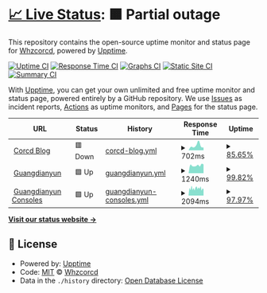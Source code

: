 # [📈 Live Status](https://charlotte.corcd.xyz): <!--live status--> **🟧 Partial outage**

This repository contains the open-source uptime monitor and status page for [Whzcorcd](https://corcd.xyz), powered by [Upptime](https://github.com/upptime/upptime).

[![Uptime CI](https://github.com/koj-co/upptime/workflows/Uptime%20CI/badge.svg)](https://github.com/koj-co/upptime/actions?query=workflow%3A%22Uptime+CI%22)
[![Response Time CI](https://github.com/koj-co/upptime/workflows/Response%20Time%20CI/badge.svg)](https://github.com/koj-co/upptime/actions?query=workflow%3A%22Response+Time+CI%22)
[![Graphs CI](https://github.com/koj-co/upptime/workflows/Graphs%20CI/badge.svg)](https://github.com/koj-co/upptime/actions?query=workflow%3A%22Graphs+CI%22)
[![Static Site CI](https://github.com/koj-co/upptime/workflows/Static%20Site%20CI/badge.svg)](https://github.com/koj-co/upptime/actions?query=workflow%3A%22Static+Site+CI%22)
[![Summary CI](https://github.com/koj-co/upptime/workflows/Summary%20CI/badge.svg)](https://github.com/koj-co/upptime/actions?query=workflow%3A%22Summary+CI%22)

With [Upptime](https://upptime.js.org), you can get your own unlimited and free uptime monitor and status page, powered entirely by a GitHub repository. We use [Issues](https://github.com/corcd/charlotte/issues) as incident reports, [Actions](https://github.com/corcd/charlotte/actions) as uptime monitors, and [Pages](https://charlotte.corcd.xyz) for the status page.

<!--start: status pages-->
<!-- This summary is generated by Upptime (https://github.com/upptime/upptime) -->
<!-- Do not edit this manually, your changes will be overwritten -->
<!-- prettier-ignore -->
| URL | Status | History | Response Time | Uptime |
| --- | ------ | ------- | ------------- | ------ |
| <img alt="" src="https://favicons.githubusercontent.com/www.corcd.xyz" height="13"> [Corcd Blog](https://www.corcd.xyz) | 🟥 Down | [corcd-blog.yml](https://github.com/corcd/charlotte/commits/master/history/corcd-blog.yml) | <details><summary><img alt="Response time graph" src="./graphs/corcd-blog/response-time-week.png" height="20"> 702ms</summary><br><a href="https://charlotte.corcd.xyz/history/corcd-blog"><img alt="Response time 498" src="https://img.shields.io/endpoint?url=https%3A%2F%2Fraw.githubusercontent.com%2Fcorcd%2Fcharlotte%2Fmaster%2Fapi%2Fcorcd-blog%2Fresponse-time.json"></a><br><a href="https://charlotte.corcd.xyz/history/corcd-blog"><img alt="24-hour response time 0" src="https://img.shields.io/endpoint?url=https%3A%2F%2Fraw.githubusercontent.com%2Fcorcd%2Fcharlotte%2Fmaster%2Fapi%2Fcorcd-blog%2Fresponse-time-day.json"></a><br><a href="https://charlotte.corcd.xyz/history/corcd-blog"><img alt="7-day response time 702" src="https://img.shields.io/endpoint?url=https%3A%2F%2Fraw.githubusercontent.com%2Fcorcd%2Fcharlotte%2Fmaster%2Fapi%2Fcorcd-blog%2Fresponse-time-week.json"></a><br><a href="https://charlotte.corcd.xyz/history/corcd-blog"><img alt="30-day response time 568" src="https://img.shields.io/endpoint?url=https%3A%2F%2Fraw.githubusercontent.com%2Fcorcd%2Fcharlotte%2Fmaster%2Fapi%2Fcorcd-blog%2Fresponse-time-month.json"></a><br><a href="https://charlotte.corcd.xyz/history/corcd-blog"><img alt="1-year response time 498" src="https://img.shields.io/endpoint?url=https%3A%2F%2Fraw.githubusercontent.com%2Fcorcd%2Fcharlotte%2Fmaster%2Fapi%2Fcorcd-blog%2Fresponse-time-year.json"></a></details> | <details><summary><a href="https://charlotte.corcd.xyz/history/corcd-blog">85.65%</a></summary><a href="https://charlotte.corcd.xyz/history/corcd-blog"><img alt="All-time uptime 97.79%" src="https://img.shields.io/endpoint?url=https%3A%2F%2Fraw.githubusercontent.com%2Fcorcd%2Fcharlotte%2Fmaster%2Fapi%2Fcorcd-blog%2Fuptime.json"></a><br><a href="https://charlotte.corcd.xyz/history/corcd-blog"><img alt="24-hour uptime 0.00%" src="https://img.shields.io/endpoint?url=https%3A%2F%2Fraw.githubusercontent.com%2Fcorcd%2Fcharlotte%2Fmaster%2Fapi%2Fcorcd-blog%2Fuptime-day.json"></a><br><a href="https://charlotte.corcd.xyz/history/corcd-blog"><img alt="7-day uptime 85.65%" src="https://img.shields.io/endpoint?url=https%3A%2F%2Fraw.githubusercontent.com%2Fcorcd%2Fcharlotte%2Fmaster%2Fapi%2Fcorcd-blog%2Fuptime-week.json"></a><br><a href="https://charlotte.corcd.xyz/history/corcd-blog"><img alt="30-day uptime 96.70%" src="https://img.shields.io/endpoint?url=https%3A%2F%2Fraw.githubusercontent.com%2Fcorcd%2Fcharlotte%2Fmaster%2Fapi%2Fcorcd-blog%2Fuptime-month.json"></a><br><a href="https://charlotte.corcd.xyz/history/corcd-blog"><img alt="1-year uptime 97.79%" src="https://img.shields.io/endpoint?url=https%3A%2F%2Fraw.githubusercontent.com%2Fcorcd%2Fcharlotte%2Fmaster%2Fapi%2Fcorcd-blog%2Fuptime-year.json"></a></details>
| <img alt="" src="https://favicons.githubusercontent.com/www.guangdianyun.tv" height="13"> [Guangdianyun](https://www.guangdianyun.tv) | 🟩 Up | [guangdianyun.yml](https://github.com/corcd/charlotte/commits/master/history/guangdianyun.yml) | <details><summary><img alt="Response time graph" src="./graphs/guangdianyun/response-time-week.png" height="20"> 1240ms</summary><br><a href="https://charlotte.corcd.xyz/history/guangdianyun"><img alt="Response time 1452" src="https://img.shields.io/endpoint?url=https%3A%2F%2Fraw.githubusercontent.com%2Fcorcd%2Fcharlotte%2Fmaster%2Fapi%2Fguangdianyun%2Fresponse-time.json"></a><br><a href="https://charlotte.corcd.xyz/history/guangdianyun"><img alt="24-hour response time 1397" src="https://img.shields.io/endpoint?url=https%3A%2F%2Fraw.githubusercontent.com%2Fcorcd%2Fcharlotte%2Fmaster%2Fapi%2Fguangdianyun%2Fresponse-time-day.json"></a><br><a href="https://charlotte.corcd.xyz/history/guangdianyun"><img alt="7-day response time 1240" src="https://img.shields.io/endpoint?url=https%3A%2F%2Fraw.githubusercontent.com%2Fcorcd%2Fcharlotte%2Fmaster%2Fapi%2Fguangdianyun%2Fresponse-time-week.json"></a><br><a href="https://charlotte.corcd.xyz/history/guangdianyun"><img alt="30-day response time 1570" src="https://img.shields.io/endpoint?url=https%3A%2F%2Fraw.githubusercontent.com%2Fcorcd%2Fcharlotte%2Fmaster%2Fapi%2Fguangdianyun%2Fresponse-time-month.json"></a><br><a href="https://charlotte.corcd.xyz/history/guangdianyun"><img alt="1-year response time 1452" src="https://img.shields.io/endpoint?url=https%3A%2F%2Fraw.githubusercontent.com%2Fcorcd%2Fcharlotte%2Fmaster%2Fapi%2Fguangdianyun%2Fresponse-time-year.json"></a></details> | <details><summary><a href="https://charlotte.corcd.xyz/history/guangdianyun">99.82%</a></summary><a href="https://charlotte.corcd.xyz/history/guangdianyun"><img alt="All-time uptime 99.85%" src="https://img.shields.io/endpoint?url=https%3A%2F%2Fraw.githubusercontent.com%2Fcorcd%2Fcharlotte%2Fmaster%2Fapi%2Fguangdianyun%2Fuptime.json"></a><br><a href="https://charlotte.corcd.xyz/history/guangdianyun"><img alt="24-hour uptime 100.00%" src="https://img.shields.io/endpoint?url=https%3A%2F%2Fraw.githubusercontent.com%2Fcorcd%2Fcharlotte%2Fmaster%2Fapi%2Fguangdianyun%2Fuptime-day.json"></a><br><a href="https://charlotte.corcd.xyz/history/guangdianyun"><img alt="7-day uptime 99.82%" src="https://img.shields.io/endpoint?url=https%3A%2F%2Fraw.githubusercontent.com%2Fcorcd%2Fcharlotte%2Fmaster%2Fapi%2Fguangdianyun%2Fuptime-week.json"></a><br><a href="https://charlotte.corcd.xyz/history/guangdianyun"><img alt="30-day uptime 99.78%" src="https://img.shields.io/endpoint?url=https%3A%2F%2Fraw.githubusercontent.com%2Fcorcd%2Fcharlotte%2Fmaster%2Fapi%2Fguangdianyun%2Fuptime-month.json"></a><br><a href="https://charlotte.corcd.xyz/history/guangdianyun"><img alt="1-year uptime 99.85%" src="https://img.shields.io/endpoint?url=https%3A%2F%2Fraw.githubusercontent.com%2Fcorcd%2Fcharlotte%2Fmaster%2Fapi%2Fguangdianyun%2Fuptime-year.json"></a></details>
| <img alt="" src="https://favicons.githubusercontent.com/consoles.guangdianyun.tv" height="13"> [Guangdianyun Consoles](https://consoles.guangdianyun.tv) | 🟩 Up | [guangdianyun-consoles.yml](https://github.com/corcd/charlotte/commits/master/history/guangdianyun-consoles.yml) | <details><summary><img alt="Response time graph" src="./graphs/guangdianyun-consoles/response-time-week.png" height="20"> 2094ms</summary><br><a href="https://charlotte.corcd.xyz/history/guangdianyun-consoles"><img alt="Response time 2238" src="https://img.shields.io/endpoint?url=https%3A%2F%2Fraw.githubusercontent.com%2Fcorcd%2Fcharlotte%2Fmaster%2Fapi%2Fguangdianyun-consoles%2Fresponse-time.json"></a><br><a href="https://charlotte.corcd.xyz/history/guangdianyun-consoles"><img alt="24-hour response time 1895" src="https://img.shields.io/endpoint?url=https%3A%2F%2Fraw.githubusercontent.com%2Fcorcd%2Fcharlotte%2Fmaster%2Fapi%2Fguangdianyun-consoles%2Fresponse-time-day.json"></a><br><a href="https://charlotte.corcd.xyz/history/guangdianyun-consoles"><img alt="7-day response time 2094" src="https://img.shields.io/endpoint?url=https%3A%2F%2Fraw.githubusercontent.com%2Fcorcd%2Fcharlotte%2Fmaster%2Fapi%2Fguangdianyun-consoles%2Fresponse-time-week.json"></a><br><a href="https://charlotte.corcd.xyz/history/guangdianyun-consoles"><img alt="30-day response time 2371" src="https://img.shields.io/endpoint?url=https%3A%2F%2Fraw.githubusercontent.com%2Fcorcd%2Fcharlotte%2Fmaster%2Fapi%2Fguangdianyun-consoles%2Fresponse-time-month.json"></a><br><a href="https://charlotte.corcd.xyz/history/guangdianyun-consoles"><img alt="1-year response time 2238" src="https://img.shields.io/endpoint?url=https%3A%2F%2Fraw.githubusercontent.com%2Fcorcd%2Fcharlotte%2Fmaster%2Fapi%2Fguangdianyun-consoles%2Fresponse-time-year.json"></a></details> | <details><summary><a href="https://charlotte.corcd.xyz/history/guangdianyun-consoles">97.97%</a></summary><a href="https://charlotte.corcd.xyz/history/guangdianyun-consoles"><img alt="All-time uptime 98.49%" src="https://img.shields.io/endpoint?url=https%3A%2F%2Fraw.githubusercontent.com%2Fcorcd%2Fcharlotte%2Fmaster%2Fapi%2Fguangdianyun-consoles%2Fuptime.json"></a><br><a href="https://charlotte.corcd.xyz/history/guangdianyun-consoles"><img alt="24-hour uptime 100.00%" src="https://img.shields.io/endpoint?url=https%3A%2F%2Fraw.githubusercontent.com%2Fcorcd%2Fcharlotte%2Fmaster%2Fapi%2Fguangdianyun-consoles%2Fuptime-day.json"></a><br><a href="https://charlotte.corcd.xyz/history/guangdianyun-consoles"><img alt="7-day uptime 97.97%" src="https://img.shields.io/endpoint?url=https%3A%2F%2Fraw.githubusercontent.com%2Fcorcd%2Fcharlotte%2Fmaster%2Fapi%2Fguangdianyun-consoles%2Fuptime-week.json"></a><br><a href="https://charlotte.corcd.xyz/history/guangdianyun-consoles"><img alt="30-day uptime 98.13%" src="https://img.shields.io/endpoint?url=https%3A%2F%2Fraw.githubusercontent.com%2Fcorcd%2Fcharlotte%2Fmaster%2Fapi%2Fguangdianyun-consoles%2Fuptime-month.json"></a><br><a href="https://charlotte.corcd.xyz/history/guangdianyun-consoles"><img alt="1-year uptime 98.49%" src="https://img.shields.io/endpoint?url=https%3A%2F%2Fraw.githubusercontent.com%2Fcorcd%2Fcharlotte%2Fmaster%2Fapi%2Fguangdianyun-consoles%2Fuptime-year.json"></a></details>

<!--end: status pages-->

[**Visit our status website →**](https://charlotte.corcd.xyz)

## 📄 License

- Powered by: [Upptime](https://github.com/upptime/upptime)
- Code: [MIT](./LICENSE) © [Whzcorcd](https://corcd.xyz)
- Data in the `./history` directory: [Open Database License](https://opendatacommons.org/licenses/odbl/1-0/)
